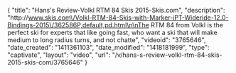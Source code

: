 {
    "title": "Hans's Review-Volkl RTM 84 Skis 2015-Skis.com",
    "description": "http:\/\/www.skis.com\/Volkl-RTM-84-Skis-with-Marker-iPT-Wideride-12.0-Bindings-2015\/362586P,default,pd.html\n\nThe RTM 84 from Volkl is the perfect ski for experts that like going fast, who want a ski that will make medium to long radius turns, and not chatte",
    "videoid": "3765646",
    "date_created": "1411361103",
    "date_modified": "1418181999",
    "type": "captivate",
    "layout": "video",
    "url": "\/v\/hans-s-review-volkl-rtm-84-skis-2015-skis-com\/3765646"
}